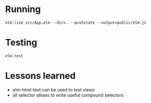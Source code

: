 # Running

`elm-live src/App.elm --dir=. --pushstate --output=public/elm.js`

# Testing

`elm-test`

# Lessons learned
- elm-html-test can be used to test views
- all selector allows to write useful compound selectors
